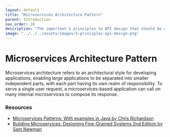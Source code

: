 ```yaml
---
layout: default
title: "Microservices Architecture Pattern"
parent: Introduction
nav_order: 10
description: "The important 5 principles to API design that should be considered in your API Design approach."
image: "../../../assets/images/5-principles-api-design.png"
---
```


# Microservices Architecture Pattern

Microservices architecture refers to an architectural style for developing applications, enabling large applications to be separated into smaller independent parts, with each part having its own realm of responsibility. To serve a single user request, a microservices-based application can call on many internal microservices to compose its response.


### Resources

* [Microservices Patterns: With examples in Java by Chris Richardson](https://amzn.to/3oxWq5b "Microservices Patterns: With examples in Java by Chris Richardson")
* [Building Microservices: Designing Fine-Grained Systems 2nd Edition by Sam Newman](https://amzn.to/3V0akJk "Building Microservices: Designing Fine-Grained Systems 2nd Edition by Sam Newman")